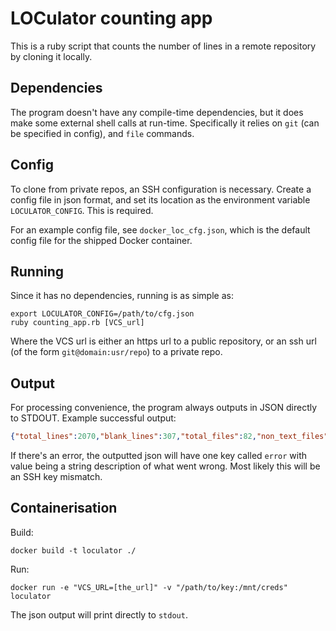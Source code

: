 # LOCulator counting app

This is a ruby script that counts the number of lines in a remote repository by cloning it locally.

## Dependencies

The program doesn't have any compile-time dependencies, but it does make some external shell calls at run-time. Specifically it relies on `git` (can be specified in config), and `file` commands.

## Config

To clone from private repos, an SSH configuration is necessary. Create a config file in json format, and set its location as the environment variable `LOCULATOR_CONFIG`. This is required. 

For an example config file, see `docker_loc_cfg.json`, which is the default config file for the shipped Docker container. 

## Running

Since it has no dependencies, running is as simple as:

```shell script
export LOCULATOR_CONFIG=/path/to/cfg.json
ruby counting_app.rb [VCS_url]
```

Where the VCS url is either an https url to a public repository, or an ssh url (of the form `git@domain:usr/repo`) to a private repo.

## Output

For processing convenience, the program always outputs in JSON directly to STDOUT. Example successful output:

```json
{"total_lines":2070,"blank_lines":307,"total_files":82,"non_text_files":21}
``` 

If there's an error, the outputted json will have one key called `error` with value being a string description of what went wrong. Most likely this will be an SSH key mismatch.

## Containerisation

Build:

```shell script
docker build -t loculator ./
```

Run:

```shell script
docker run -e "VCS_URL=[the_url]" -v "/path/to/key:/mnt/creds" loculator
```

The json output will print directly to `stdout`.
